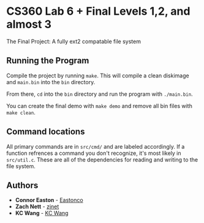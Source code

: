 # CS360 Lab 6 + Final Levels 1,2, and almost 3

The Final Project: A fully ext2 compatable file system

## Running the Program

Compile the project by running `make`. This will compile a clean diskimage and `main.bin` into the `bin` directory.

From there, `cd` into the `bin` directory and run the program with `./main.bin`.

You can create the final demo with `make demo` and remove all bin files with `make clean`.

## Command locations

All primary commands are in `src/cmd/` and are labeled accordingly. If a function refrences a command you don't recognize, it's most likely in `src/util.c`. These are all of the dependencies for reading and writing to the file system.

## Authors

* **Connor Easton**  - [Eastonco](https://github.com/Eastonco)
* **Zach Nett** - [zjnet](https://github.com/zjnett)
* **KC Wang**  - [KC Wang](https://school.eecs.wsu.edu/faculty/profile/?nid=kwang)

